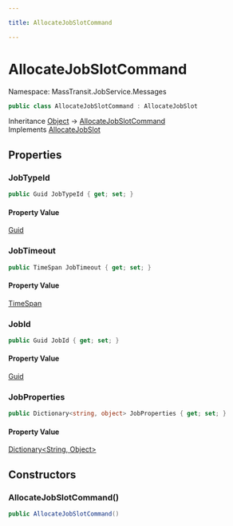 ```yaml
---

title: AllocateJobSlotCommand

---
```


# AllocateJobSlotCommand

Namespace: MassTransit.JobService.Messages

```csharp
public class AllocateJobSlotCommand : AllocateJobSlot
```

Inheritance [Object](https://learn.microsoft.com/en-us/dotnet/api/system.object) → [AllocateJobSlotCommand](../masstransit-jobservice-messages/allocatejobslotcommand)<br/>
Implements [AllocateJobSlot](../../masstransit-abstractions/masstransit-contracts-jobservice/allocatejobslot)

## Properties

### **JobTypeId**

```csharp
public Guid JobTypeId { get; set; }
```

#### Property Value

[Guid](https://learn.microsoft.com/en-us/dotnet/api/system.guid)<br/>

### **JobTimeout**

```csharp
public TimeSpan JobTimeout { get; set; }
```

#### Property Value

[TimeSpan](https://learn.microsoft.com/en-us/dotnet/api/system.timespan)<br/>

### **JobId**

```csharp
public Guid JobId { get; set; }
```

#### Property Value

[Guid](https://learn.microsoft.com/en-us/dotnet/api/system.guid)<br/>

### **JobProperties**

```csharp
public Dictionary<string, object> JobProperties { get; set; }
```

#### Property Value

[Dictionary\<String, Object\>](https://learn.microsoft.com/en-us/dotnet/api/system.collections.generic.dictionary-2)<br/>

## Constructors

### **AllocateJobSlotCommand()**

```csharp
public AllocateJobSlotCommand()
```
